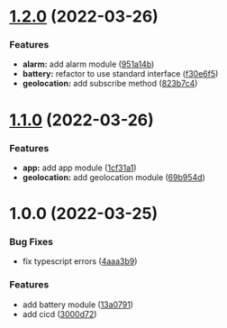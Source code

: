 # [1.2.0](https://github.com/garredow/kaios-lib/compare/v1.1.0...v1.2.0) (2022-03-26)


### Features

* **alarm:** add alarm module ([951a14b](https://github.com/garredow/kaios-lib/commit/951a14bc6f868d29ffbedbc95ac181c3a2887c86))
* **battery:** refactor to use standard interface ([f30e6f5](https://github.com/garredow/kaios-lib/commit/f30e6f584598c73a9fe2a6c4f73f77141e5e06f3))
* **geolocation:** add subscribe method ([823b7c4](https://github.com/garredow/kaios-lib/commit/823b7c4365b9ff3072819d5d8fdddc350c5f19f4))

# [1.1.0](https://github.com/garredow/kaios-lib/compare/v1.0.0...v1.1.0) (2022-03-26)


### Features

* **app:** add app module ([1cf31a1](https://github.com/garredow/kaios-lib/commit/1cf31a138626d97f24c8a1eced87cdc898dc3f06))
* **geolocation:** add geolocation module ([69b954d](https://github.com/garredow/kaios-lib/commit/69b954d32a5ce3c57146b9618400451eb7824f2b))

# 1.0.0 (2022-03-25)


### Bug Fixes

* fix typescript errors ([4aaa3b9](https://github.com/garredow/kaios-lib/commit/4aaa3b968f08d20dd96a48841f19ec0c3b71d685))


### Features

* add battery module ([13a0791](https://github.com/garredow/kaios-lib/commit/13a079187c9e789309893a9a5d00b571f7dd5982))
* add cicd ([3000d72](https://github.com/garredow/kaios-lib/commit/3000d724bf7ac35f4b1c15011193596f24c5f08f))
